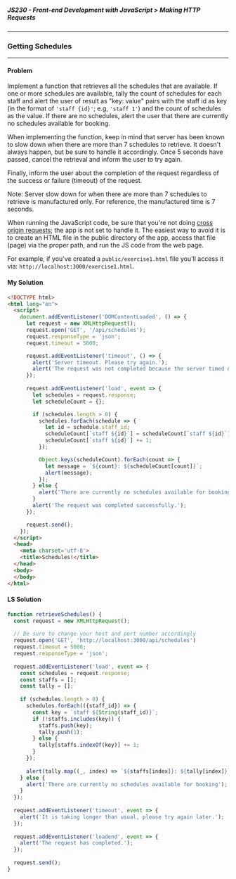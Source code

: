 ##### JS230 - Front-end Development with JavaScript > Making HTTP Requests

---

### Getting Schedules

---

#### Problem

Implement a function that retrieves all the schedules that are available. If one or more schedules are available, tally the count of schedules for each staff and alert the user of result as "key: value" pairs with the staff id as key (in the format of `'staff {id}'`; e.g, `'staff 1'`) and the count of schedules as the value. If there are no schedules, alert the user that there are currently no schedules available for booking.  

When implementing the function, keep in mind that server has been known to slow down when there are more than 7 schedules to retrieve. It doesn't always happen, but be sure to handle it accordingly. Once 5 seconds have passed, cancel the retrieval and inform the user to try again.  

Finally, inform the user about the completion of the request regardless of the success or failure (timeout) of the request.  

Note: Server slow down for when there are more than 7 schedules to retrieve is manufactured only. For reference, the manufactured time is 7 seconds.  

When running the JavaScript code, be sure that you're not doing [cross origin requests](https://launchschool.com/lessons/3728e24b/assignments/b86f1e8e); the app is not set to handle it. The easiest way to avoid it is to create an HTML file in the public directory of the app, access that file (page) via the proper path, and run the JS code from the web page.

For example, if you've created a `public/exercise1.html` file you'll access it via: `http://localhost:3000/exercise1.html`.

#### My Solution

```html
<!DOCTYPE html>
<html lang="en">
  <script>
    document.addEventListener('DOMContentLoaded', () => {
      let request = new XMLHttpRequest();
      request.open('GET', '/api/schedules');
      request.responseType = 'json';
      request.timeout = 5000;

      request.addEventListener('timeout', () => {
        alert('Server timeout. Please try again.');
        alert('The request was not completed because the server timed out.');
      });
      
      request.addEventListener('load', event => {
        let schedules = request.response;
        let scheduleCount = {};

        if (schedules.length > 0) {
          schedules.forEach(schedule => {
            let id = schedule.staff_id;
            scheduleCount[`staff ${id}`] = scheduleCount[`staff ${id}`] ? scheduleCount[`staff ${id}`] : 0;
            scheduleCount[`staff ${id}`] += 1;
          });

          Object.keys(scheduleCount).forEach(count => {
            let message = `${count}: ${scheduleCount[count]}`;
            alert(message);
          });
        } else {
          alert('There are currently no schedules available for booking.')
        }
        alert('The request was completed successfully.');
      });

      request.send();
    });
  </script>
  <head>
    <meta charset='utf-8'>
    <title>Schedules!</title>
  </head>
  <body>
  </body>
</html>
```

#### LS Solution

```javascript
function retrieveSchedules() {
  const request = new XMLHttpRequest();
  
  // Be sure to change your host and port number accordingly
  request.open('GET', 'http://localhost:3000/api/schedules')
  request.timeout = 5000;
  request.responseType = 'json';
  
  request.addEventListener('load', event => {
    const schedules = request.response;
    const staffs = [];
    const tally = [];
    
    if (schedules.length > 0) {
      schedules.forEach(({staff_id}) => {
        const key = `staff ${String(staff_id)}`;
        if (!staffs.includes(key)) {
          staffs.push(key);
          tally.push(1);
        } else {
          tally[staffs.indexOf(key)] += 1;
        }
      });
      
      alert(tally.map((_, index) => `${staffs[index]}: ${tally[index]}`).join("\n"));
    } else {
      alert('There are currently no schedules available for booking');
    }
  });
  
  request.addEventListener('timeout', event => {
    alert('It is taking longer than usual, please try again later.');
  });
  
  request.addEventListener('loadend', event => {
    alert('The request has completed.');
  });
  
  request.send();
}
```



